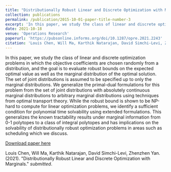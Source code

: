 ```yaml
---
title: "Distributionally Robust Linear and Discrete Optimization with Marginals"
collection: publications
permalink: /publication/2015-10-01-paper-title-number-3
excerpt: 'In this paper, we study the class of linear and discrete optimization problems in which the objective coefficients are chosen randomly from a distribution, and the goal is to evaluate robust bounds on the expected optimal value as well as the marginal distribution of the optimal solution. The set of joint distributions is assumed to be specified up to only the marginal distributions. We generalize the primal-dual formulations for this problem from the set of joint distributions with absolutely continuous marginal distributions to arbitrary marginal distributions using techniques from optimal transport theory. While the robust bound is shown to be NP-hard to compute for linear optimization problems, we identify a sufficient condition for polynomial time solvability using extended formulations. This generalizes the known tractability results under marginal information from 0-1 polytopes to a class of integral polytopes and has implications on the solvability of distributionally robust optimization problems in areas such as scheduling which we discuss.'
date: 2021-10-18 
venue: 'Operations Research'
paperurl: 'https://pubsonline.informs.org/doi/10.1287/opre.2021.2243'
citation: 'Louis Chen, Will Ma, Karthik Natarajan, David Simchi-Levi, Zhenzhen Yan. (2021). &quot;Distributionally Robust Linear and Discrete Optimization with Marginals.&quot; <i>Operations Research</i>.'
---
```

In this paper, we study the class of linear and discrete optimization problems in which the objective coefficients are chosen randomly from a distribution, and the goal is to evaluate robust bounds on the expected optimal value as well as the marginal distribution of the optimal solution. The set of joint distributions is assumed to be specified up to only the marginal distributions. We generalize the primal-dual formulations for this problem from the set of joint distributions with absolutely continuous marginal distributions to arbitrary marginal distributions using techniques from optimal transport theory. While the robust bound is shown to be NP-hard to compute for linear optimization problems, we identify a sufficient condition for polynomial time solvability using extended formulations. This generalizes the known tractability results under marginal information from 0-1 polytopes to a class of integral polytopes and has implications on the solvability of distributionally robust optimization problems in areas such as scheduling which we discuss.

[Download paper here](https://pubsonline.informs.org/doi/10.1287/opre.2021.2243)

Louis Chen, Will Ma, Karthik Natarajan, David Simchi-Levi, Zhenzhen Yan. (2021). "Distributionally Robust Linear and Discrete Optimization with Marginals." <i>submitted</i>.
